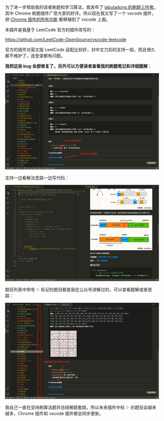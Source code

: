 为了进一步帮助我的读者刷题和学习算法，我发布了 [labuladong 的刷题三件套](https://mp.weixin.qq.com/s/X-fE9sR4BLi6T9pn7xP4pg)，其中 Chrome 刷题插件广受大家的好评。所以现在我又写了一个 vscode 插件，把 [Chrome 插件的所有功能](https://mp.weixin.qq.com/s/wIxflO1dvXzDlibhEcENcQ) 都移植到了 vscode 上面。

本插件是我基于 LeetCode 官方的插件改写的：

https://github.com/LeetCode-OpenSource/vscode-leetcode

官方的插件对英文版 LeetCode 适配比较好，对中文力扣的支持一般，而且很久都不维护了，连登录都有问题。

**我把这些 bug 全部修复了，另外可以方便读者查看我的刷题笔记和详细题解**：

![](./pictures/vscode/3.jpg)

支持一边看解法思路一边写代码：

![](./pictures/vscode/2.jpg)

题目列表中带有 ✨ 标记的题目都是我在公众号讲解过的，可以查看题解或者思路：

![](./pictures/vscode/1.jpg)

我自己一直在坚持刷算法题并总结解题套路，所以未来插件中标 ✨ 的题目会越来越多，Chrome 插件和 vscode 插件都会同步更新。

